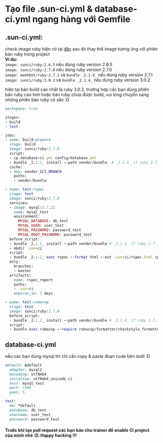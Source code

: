 # Tạo file .sun-ci.yml & database-ci.yml ngang hàng với Gemfile
## .sun-ci.yml:
check image ruby hiện có tại [đây](https://hub.docker.com/r/sunci/ruby/builds) sau đó thay thế image tương ứng với phiên bản ruby trong project<br>
**Ví dụ:** 
<br>`image: sunci/ruby:2.6.5` nếu dùng ruby version 2.6.5<br>
`image: sunci/ruby:2.7.0` nếu dùng ruby version 2.7.0<br>
`image: manhbnt/ruby:2.7.1` và `bundle _2.1.4_` nếu dùng ruby version 2.7.1<br>
`image: sunci/ruby:3.0.2` và `bundle _2.1.4_` nếu dùng ruby version 3.0.2<br>

hiện tại bản build cao nhất là ruby 3.0.2, trường hợp các bạn dùng phiên bản ruby cao hơn hoặc bản ruby chưa được build, vui lòng chuyển sang những phiên bản ruby có sẵn :D

```ruby
workspace: true

stages:
- build
- test

jobs:
- name: build:prepare
  stage: build
  image: sunci/ruby:2.7.0
  script:
  - cp database-ci.yml config/database.yml
  - bundle _2.1.2_ install --path vendor/bundle  # _2.1.4_ if ruby 2.7.1 or 3.0.2
  cache:
  - key: vendor_$CI_BRANCH
    paths:
    - vendor/bundle

- name: test:rspec
  stage: test
  image: sunci/ruby:2.7.0
  services:
  - image: mysql:5.7.22
    name: mysql_test
    environment:
      MYSQL_DATABASE: db_test
      MYSQL_USER: user_test
      MYSQL_PASSWORD: password_test
      MYSQL_ROOT_PASSWORD: password_test
  before_script:
  - bundle _2.1.2_ install --path vendor/bundle # _2.1.4_ if ruby 2.7.1 or 3.0.2
  - mkdir .sun-ci
  script:
  - bundle _2.1.2_ exec rspec --format html --out .sun-ci/rspec.html spec/ # _2.1.4_ if ruby 2.7.1 or 3.0.2
  only:
    branches:
    - master
  artifacts:
    name: rspec_report
    paths:
    - .sun-ci
    expires_in: 3 days

- name: test:rubocop
  stage: test
  image: sunci/ruby:2.7.0
  before_script:
  - bundle _2.1.2_ install --path vendor/bundle # _2.1.4_ if ruby 2.7.1 or 3.0.2
  script:
  - bundle exec rubocop --require rubocop/formatter/checkstyle_formatter --format RuboCop::Formatter::CheckstyleFormatter --no-color app/ lib/
```

## database-ci.yml
nếu các bạn dùng mysql thì chỉ cần copy & paste đoạn code bên dưới :D
```ruby
default: &default
  adapter: mysql2
  encoding: utf8mb4
  collation: utf8mb4_unicode_ci
  host: mysql_test
  port: 3306
  pool: 5

test:
  <<: *default
  database: db_test
  username: user_test
  password: password_test
```
#### Trước khi tạo pull request các bạn báo cho trainer để enable CI project của mình nhé :D. Happy hacking !!!
